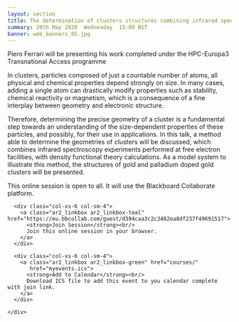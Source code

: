 ```yaml
---
layout: section
title: The determination of clusters structures combining infrared spectroscopy and density functional theory calculations
summary: 20th May 2020  Wednesday  15:00 BST
banner: web_banners_05.jpg
---
```


Piero Ferrari will be presenting his work completed under the HPC-Europa3 Transnational Access programme

In clusters, particles composed of just a countable number of atoms, all physical and chemical properties depend strongly on size. In many cases, adding a single atom can drastically modify properties such as stability, chemical reactivity or magnetism, which is a consequence of a fine interplay between geometry and electronic structure. 

Therefore, determining the precise geometry of a cluster is a fundamental step towards an understanding of the size-dependent properties of these particles, and possibly, for their use in applications. In this talk, a method able to determine the geometries of clusters will be discussed, which combines infrared spectroscopy experiments performed at free electron facilities, with density functional theory calculations. As a model system to illustrate this method, the structures of gold and palladium doped gold clusters will be presented.


This online session is open to all.  It will use the Blackboard Collaborate platform. 



<section id="service">
  <div class="container">
    <div class="row ">	

      <div class="col-xs-6 col-sm-4">
        <a class="ar2_linkbox ar2_linkbox-teal" href="https://eu.bbcollab.com/guest/d394caa3c2c3482ea8df237f49691517">
          <strong>Join Session</strong><br/>
          Join this online session in your browser.
        </a>
      </div>

      <div class="col-xs-6 col-sm-4">
        <a class="ar2_linkbox ar2_linkbox-green" href="courses/"
           href="myevents.ics">
          <strong>Add to Calendar</strong><br/>
          Download ICS file to add this event to you calendar complete with join link.
        </a>
      </div>
										
    </div>
  </div>
</section>
